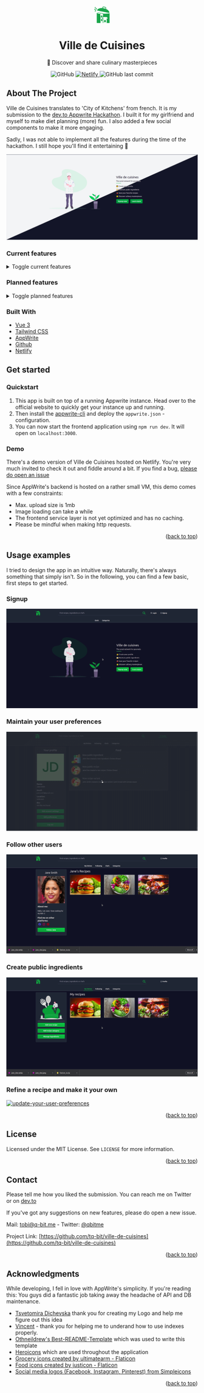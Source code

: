 <div id="top"></div>

<!-- PROJECT LOGO -->
<br />
<div align="center">
  <a href="https://github.com/tq-bit/ville-de-cuisines">
    <img src="https://github.com/tq-bit/ville-de-cuisines/blob/master/public/github-assets/logo-dark.png?raw=true">
  </a>

  <h1 align="center">Ville de Cuisines</h1>

  <p align="center">
    🌟 Discover and share culinary masterpieces
  </p>
  <div align="center">
    <img alt="GitHub" src="https://img.shields.io/github/license/tq-bit/ville-de-cuisines?style=plastic&logo=MIT"/>
    <a href="https://ville-de-cuisines.netlify.app/">
      <img alt="Netlify" src="https://img.shields.io/netlify/57fab78d-d46d-4c9b-b71a-2e1d17a375b4?style=plastic&logo=netlify">
    </a>
    <img alt="GitHub last commit" src="https://img.shields.io/github/last-commit/tq-bit/ville-de-cuisines?style=plastic&logo=git"/>
  </div>
</div>

## About The Project

Ville de Cuisines translates to 'City of Kitchens' from french. It is my submission to the [dev.to Appwrite Hackathon](https://dev.to/devteam/announcing-the-appwrite-hackathon-on-dev-1oc0). I built it for my girlfriend and myself to make diet planning (more) fun. I also added a few social components to make it more engaging.

Sadly, I was not able to implement all the features during the time of the hackathon. I still hope you'll find it entertaining 🤠

[![ville-de-cuisines landingpage][product-screenshot]](#)

### Current features

<details>
<summary> Toggle current features </summary>

<li>User signup and profile maintenance</li>
<li>Avatar and image upload</li>
<li>Public ingredient- and recipe-category creation</li>
<li>Global search for several content types, like recipes, ingredients and users</li>
<li>Private and public recipe creation</li>
<li>Markdown support for recipe preparation steps</li>
<li>User following</li>
<li>Recipe suggestions</li>
<li>Recipe refinement (that's like forking a recipe)</li>
<li>Ingredient and energy calculation per recipe</li>
</details>


### Planned features

<details>
<summary> Toggle planned features </summary>

<li>Add a public / personal diet calender</li>
<li>Add proper loading indicators</li>
<li>Improve recipe creation (browsing and adding ingredients on the fly)</li>
<li>Enhance recipe suggestions and search, e.g. by tag or several ingredients</li>
<li>Enhance ingredient data structure, e.g. nutrients, brand and retailer</li>
<li>Add user actions and a user feed</li>
<li>SSR, Vue meta and social sharing (Facebook, Instagram, Pinterest)</li>
<li>Plugin to add recipe ingredients to your grocery list</li>
<li>Use a cloud function to suggest ingredients from a 3rd party API (still looking for a good one)</li>
<li>Use a cloud function to cleanup unnecessary images</li>
</details>

### Built With

* [Vue 3](https://vuejs.org/)
* [Tailwind CSS](https://tailwindcss.com/)
* [AppWrite](https://appwrite.io/)
* [Github](https://github.com/)
* [Netlify](https://www.netlify.com/)
## Get started

### Quickstart

1. This app is built on top of a running Appwrite instance. Head over to the official website to quickly get your instance up and running.
2. Then install the [appwrite-cli](https://appwrite.io/docs/command-line) and deploy the `appwrite.json` - configuration.
3. You can now start the frontend application using `npm run dev`. It will open on `localhost:3000`.

### Demo

There's a demo version of Ville de Cuisines hosted on Netlify. You're very much invited to check it out and fiddle around a bit. If you find a bug, [please do open an issue](https://github.com/tq-bit/ville-de-cuisines/issues)

Since AppWrite's backend is hosted on a rather small VM, this demo comes with a few constraints:

- Max. upload size is 1mb
- Image loading can take a while
- The frontend service layer is not yet optimized and has no caching.
- Please be mindful when making http requests.

<p align="right">(<a href="#top">back to top</a>)</p>

<!-- USAGE EXAMPLES -->
## Usage examples

I tried to design the app in an intuitive way. Naturally, there's always something that simply isn't. So in the following, you can find a few basic, first steps to get started.

### Signup

[![update-your-user-preferences][gif-signup]](#)

### Maintain your user preferences

[![update-your-user-preferences][gif-update-preferences]](#)

### Follow other users

[![follow-other-users][gif-follow-user]](#)

### Create public ingredients

[![manage-public-ingredients][gif-manage-ingredients]](#)

### Refine a recipe and make it your own
[![update-your-user-preferences][gif-refine-recipe]](#)

<p align="right">(<a href="#top">back to top</a>)</p>

<!-- LICENSE -->
## License

Licensed under the MIT License. See `LICENSE` for more information.

<p align="right">(<a href="#top">back to top</a>)</p>



<!-- CONTACT -->
## Contact

Please tell me how you liked the submission. You can reach me on Twitter or on [dev.to](https://dev.to/tqbit)

If you've got any suggestions on new features, please do open a new issue.

Mail: [tobi@q-bit.me](mailto:tobi@q-bit.me) - Twitter: [@qbitme](https://twitter.com/qbitme)

Project Link: [https://github.com/tq-bit/ville-de-cuisines](https://github.com/tq-bit/ville-de-cuisines)

<p align="right">(<a href="#top">back to top</a>)</p>

<!-- ACKNOWLEDGMENTS -->
## Acknowledgments

While developing, I fell in love with AppWrite's simplicity. If you're reading this: You guys did a fantastic job taking away the headache of API and DB maintenance.

* [Tsvetomira Dichevska](https://www.linkedin.com/in/tsvetomira-dichevska/) thank you for creating my Logo and help me figure out this idea
* [Vincent](https://dev.to/gewenyu99) - thank you for helping me to underand how to use indexes properly.
* [Othneildrew's Best-README-Template](https://github.com/othneildrew/Best-README-Template) which was used to write this template
* [Heroicons](https://heroicons.com/) which are used throughout the application
* [Grocery icons created by ultimatearm - Flaticon](https://www.flaticon.com/free-icons/grocery)
* [Food icons created by justicon - Flaticon](https://www.flaticon.com/free-icons/food)
* [Social media logos (Facebook, Instagram, Pinterest) from Simpleicons](https://simpleicons.org/)

<p align="right">(<a href="#top">back to top</a>)</p>



<!-- MARKDOWN LINKS & IMAGES -->
<!-- https://www.markdownguide.org/basic-syntax/#reference-style-links -->
[product-screenshot]: public/github-assets/twilight-vdc.png
[gif-signup]: public/github-assets/signup.gif
[gif-update-preferences]: public/github-assets/update-preferences.gif
[gif-manage-ingredients]: public/github-assets/manage-ingredents.gif
[gif-follow-user]: public/github-assets/follow-user.gif
[gif-refine-recipe]: public/github-assets/refine-recipe.gif

